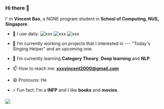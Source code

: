 ### Hi there 👋

I' m **Vincent** **Bao**, a NGNE program student in **School of Computing, NUS, Singapore**. 

- 🤔 I use daily: ![xxx](https://img.shields.io/badge/Language-Python-green) ![xxx](https://img.shields.io/badge/Language-C%2B%2B-brightgreen) ![xxx](https://img.shields.io/badge/IDE-Vscode-orange)

- 🔭 I’m currently working on projects that I interested in --- "Today's Singing Helper" and an upcoming one.
- 🌱 I’m currently learning **Category Theory**, **Deep learning** and **NLP**.

- 📫 How to reach me: **xxxvincent2000@gmail.com**
- 😄 Pronouns: He
- ⚡ Fun fact: I'm a **INFP** and I like **books** and **movies**.

![](https://github-readme-stats.vercel.app/api?username=xxxVincent-L&theme=dark)





